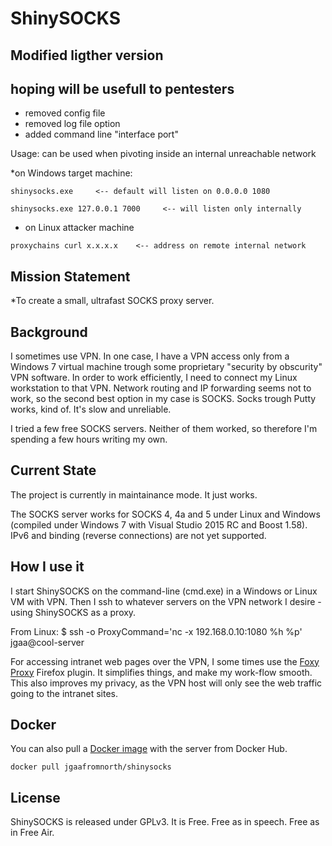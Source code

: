 # ShinySOCKS


## Modified ligther version 
## hoping will be usefull to pentesters 
- removed config file
- removed log file option
- added command line  "interface port"

Usage: can be used when pivoting inside an internal unreachable network 

*on Windows target machine:

```
shinysocks.exe     <-- default will listen on 0.0.0.0 1080

shinysocks.exe 127.0.0.1 7000     <-- will listen only internally 

```
* on Linux attacker machine

```
proxychains curl x.x.x.x    <-- address on remote internal network
```






## Mission Statement

*To create a small, ultrafast SOCKS proxy server.

## Background

I sometimes use VPN. In one case, I have a VPN access only
from a Windows 7 virtual machine trough some proprietary
"security by obscurity" VPN software. In order to work
efficiently, I need to connect my Linux workstation to that
VPN. Network routing and IP forwarding seems not to work,
so the second best option in my case is SOCKS. Socks
trough Putty works, kind of. It's slow and unreliable.

I tried a few free SOCKS servers. Neither of them worked, so
therefore I'm spending a few hours writing my own.

## Current State
The project is currently in maintainance mode. It just works.

The SOCKS server works for SOCKS 4, 4a and 5 under
Linux and Windows (compiled under Windows 7 with Visual
Studio 2015 RC and Boost 1.58). IPv6 and binding (reverse
connections) are not yet supported.

## How I use it

I start ShinySOCKS on the command-line (cmd.exe) in a Windows or Linux
VM with VPN. Then I ssh to whatever servers on the VPN network
I desire - using ShinySOCKS as a proxy.

From Linux:
 $ ssh -o ProxyCommand='nc -x 192.168.0.10:1080 %h %p' jgaa@cool-server

For accessing intranet web pages over the VPN, I some times
use the [Foxy Proxy](https://getfoxyproxy.org/) Firefox plugin.
It simplifies things, and make my work-flow smooth. This also
improves my privacy, as the VPN host will only see the web traffic
going to the intranet sites.

## Docker

You can also pull a [Docker image](https://hub.docker.com/r/jgaafromnorth/shinysocks/)
with the server from Docker Hub.

```
docker pull jgaafromnorth/shinysocks
```

## License
ShinySOCKS is released under GPLv3.
It is Free. Free as in speech. Free as in Free Air.
